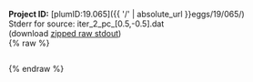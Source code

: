 **Project ID:** [plumID:19.065]({{ '/' | absolute_url }}eggs/19/065/)  
Stderr for source:  iter_2_pc_[0.5,-0.5].dat   
(download [zipped raw stdout](iter_2_pc_[0.5,-0.5].dat.plumed_master.stdout.txt.zip))  
{% raw %}
<pre>
</pre>
{% endraw %}
